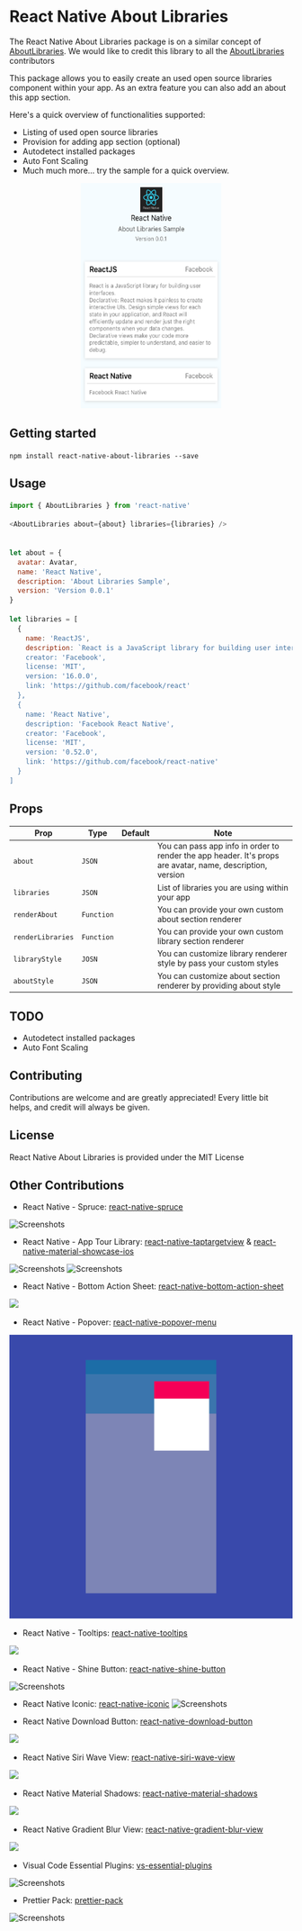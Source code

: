 # React Native About Libraries

The React Native About Libraries package is on a similar concept of [AboutLibraries](https://github.com/mikepenz/AboutLibraries). We would like to credit this library to all the [AboutLibraries](https://github.com/mikepenz/AboutLibraries) contributors

This package allows you to easily create an used open source libraries component within your app. As an extra feature you can also add an about this app section.

Here's a quick overview of functionalities supported:

* Listing of used open source libraries
* Provision for adding app section (optional)
* Autodetect installed packages
* Auto Font Scaling
* Much much more... try the sample for a quick overview.

<center><img src="hero.png" width="250" height="400"></center>

## Getting started

`npm install react-native-about-libraries --save`

## Usage

```javascript
import { AboutLibraries } from 'react-native'

<AboutLibraries about={about} libraries={libraries} />


let about = {
  avatar: Avatar,
  name: 'React Native',
  description: 'About Libraries Sample',
  version: 'Version 0.0.1'
}

let libraries = [
  {
    name: 'ReactJS',
    description: `React is a JavaScript library for building user interfaces.
    creator: 'Facebook',
    license: 'MIT',
    version: '16.0.0',
    link: 'https://github.com/facebook/react'
  },
  {
    name: 'React Native',
    description: 'Facebook React Native',
    creator: 'Facebook',
    license: 'MIT',
    version: '0.52.0',
    link: 'https://github.com/facebook/react-native'
  }
]
```

## Props

| Prop              | Type       | Default | Note                                                                                                       |
| ----------------- | ---------- | ------- | ---------------------------------------------------------------------------------------------------------- |
| `about`           | `JSON`     |         | You can pass app info in order to render the app header. It's props are avatar, name, description, version |
| `libraries`       | `JSON`     |         | List of libraries you are using within your app                                                            |
| `renderAbout`     | `Function` |         | You can provide your own custom about section renderer                                                     |
| `renderLibraries` | `Function` |         | You can provide your own custom library section renderer                                                   |  |
| `libraryStyle`    | `JOSN`     |         | You can customize library renderer style by pass your custom styles                                        |  |
| `aboutStyle`      | `JSON`     |         | You can customize about section renderer by providing about style                                          |

## TODO

* Autodetect installed packages
* Auto Font Scaling

## Contributing

Contributions are welcome and are greatly appreciated! Every little bit helps, and credit will always be given.

## License

React Native About Libraries is provided under the MIT License


## Other Contributions
- React Native - Spruce: [react-native-spruce](https://github.com/prscX/react-native-spruce)

![Screenshots](https://github.com/willowtreeapps/spruce-ios/raw/master/imgs/extensibility-tests.gif)

- React Native - App Tour Library: [react-native-taptargetview](https://github.com/prscX/react-native-taptargetview) & [react-native-material-showcase-ios](https://github.com/prscX/react-native-material-showcase-ios)

![Screenshots](https://github.com/KeepSafe/TapTargetView/raw/master/.github/video.gif)
![Screenshots](https://github.com/aromajoin/material-showcase-ios/raw/master/art/material-showcase.gif?raw=true)

- React Native - Bottom Action Sheet: [react-native-bottom-action-sheet](https://github.com/prscX/react-native-bottom-action-sheet)

![](https://github.com/rubensousa/BottomSheetBuilder/raw/master/screens/normal_demo.gif)

- React Native - Popover: [react-native-popover-menu](https://github.com/prscX/react-native-popover-menu)

![](https://github.com/zawadz88/MaterialPopupMenu/raw/master/art/components_menus.png)

- React Native - Tooltips: [react-native-tooltips](https://github.com/prscX/react-native-tooltips)

![](https://camo.githubusercontent.com/add1764d27026b81adb117e07a10781c9abbde1b/687474703a2f2f692e696d6775722e636f6d2f4f4e383257526c2e676966)

- React Native - Shine Button: [react-native-shine-button](https://github.com/prscX/react-native-shine-button)

![Screenshots](https://raw.githubusercontent.com/ChadCSong/ShineButton/master/demo_shine_others.gif)

- React Native Iconic: [react-native-iconic](https://github.com/prscX/react-native-iconic)
![Screenshots](https://camo.githubusercontent.com/b18993cbfe91de8abdc0019dc9a6cd44707eec21/68747470733a2f2f6431337961637572716a676172612e636c6f756466726f6e742e6e65742f75736572732f3338313133332f73637265656e73686f74732f313639363538302f766266706f70666c6174627574746f6e332e676966)

- React Native Download Button: [react-native-download-button](https://github.com/prscX/react-native-download-button)

![](https://github.com/fenjuly/ArrowDownloadButton/raw/master/screenshots/arrowdownloadbutton.gif)

- React Native Siri Wave View: [react-native-siri-wave-view](https://github.com/prscX/react-native-siri-wave-view)

![](https://cdn.dribbble.com/users/341264/screenshots/2203511/wave.gif)

- React Native Material Shadows: [react-native-material-shadows](https://github.com/prscX/react-native-material-shadows)

![](
https://raw.githubusercontent.com/harjot-oberai/MaterialShadows/master/screens/cover.png
)

- React Native Gradient Blur View: [react-native-gradient-blur-view](https://github.com/prscX/react-native-gradient-blur-view)

![](
https://github.com/prscX/react-native-gradient-blur-view/raw/master/assets/hero.png
)

- Visual Code Essential Plugins: [vs-essential-plugins](https://github.com/prscX/vs-essential-plugins)

![Screenshots](https://pbs.twimg.com/profile_images/922911523328081920/jEKFRPKV_400x400.jpg)

- Prettier Pack: [prettier-pack](https://github.com/prscX/prettier-pack)

![Screenshots](https://raw.githubusercontent.com/prettier/prettier-logo/master/images/prettier-banner-light.png)

